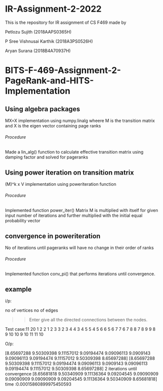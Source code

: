 # IR-Assignment-2-2022
This is the repository for IR assignment of CS F469 made by

Petlozu Sujith (2018AAPS0365H)

P Sree Vishnusai Karthik (2018A3PS0526H)

Aryan Surana (2018B4A70937H)	

# BITS-F-469-Assignment-2-PageRank-and-HITS-Implementation

## Using algebra packages
MX=X implementation using numpy.linalg wheere M is the transition matrix and X is the eigen vector containing page ranks
###### Procedure
Made a lin_alg() function to calculate effective transition matrix using damping factor and solved for pageranks

## Using power iteration on transition matrix
(M)^k x V implementation using poweriteration function
###### Procedure
Implemented function power_iter() Matrix M is multiplied with itself for given input number of iterations and further multiplied with the initial equal probability vector

## convergence in poweriteration
No of iterations until pageranks will have no change in their order of ranks
###### Procedure
Implemented function conv_pi() that performs iterations until convergence.

## example
i/p:

no of vertices <space> no of edges 
>>Enter
give all the directed connections between the nodes.
  
Test case:11 20
1 2
2 1
2 3
3 2
3 4
4 3
4 5
5 4
5 6
6 5
6 7
7 6
7 8
8 7
8 9
9 8
9 10
10 9
10 11
11 10

O/p:
  
[8.65697288 9.50309398 9.11157012 9.09194474 9.09096113 9.0909143
 9.09096113 9.09194474 9.11157012 9.50309398 8.65697288]
[8.65697288 9.50309398 9.11157012 9.09194474 9.09096113 9.0909143
 9.09096113 9.09194474 9.11157012 9.50309398 8.65697288]
2 iterations until convergence
[8.65681818 9.50340909 9.11136364 9.09204545 9.09090909 9.09090909
 9.09090909 9.09204545 9.11136364 9.50340909 8.65681818]
time :0.00015860899975450593
  

  

  
  
  


